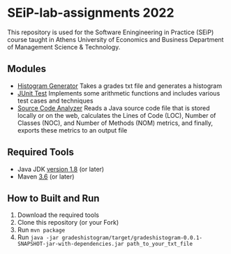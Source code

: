 # SEiP-lab-assignments 2022

This repository is used for the Software Eningineering in Practice (SEiP) course taught in Athens University of Economics and Business Department of Management Science & Technology.

## Modules
- [Histogram Generator](./gradeshistogram/) Takes a grades txt file and generates a histogram
- [JUnit Test](./unittesting/) Implements some arithmetic functions and includes various test cases and techniques
- [Source Code Analyzer](./SourceCodeAnalyzer/) Reads a Java source code file that is stored locally or on the web, calculates the Lines of Code (LOC), Number of Classes (NOC), and Number of Methods (NOM) metrics, and finally, exports  these metrics to an output file

## Required Tools

- Java JDK <a href="https://www.oracle.com/java/technologies/downloads/">version 1.8</a> (or later)  
- Maven <a href="https://maven.apache.org/what-is-maven.html">3.6</a> (or later)

## How to Built and Run

1. Download the required tools
2. Clone this repository (or your Fork)
3. Run ```mvn package```
4. Run ```java -jar gradeshistogram/target/gradeshistogram-0.0.1-SNAPSHOT-jar-with-dependencies.jar path_to_your_txt_file```
